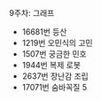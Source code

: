 9주차: 그래프 <br>
- 16681번 등산 <br> 
- 1219번 오민식의 고민 <br>
- 1507번 궁금한 민호 <br>
- 1944번 복제 로봇 <br>
- 2637번 장난감 조립 <br>
- 17071번 숨바꼭질 5 <br>
